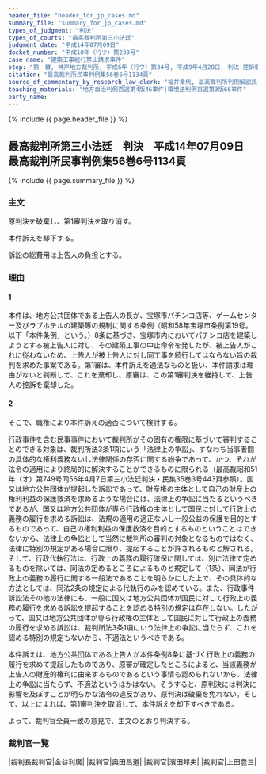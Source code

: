 ```yaml
---
header_file: "header_for_jp_cases.md"
summary_file: "summary_for_jp_cases.md"
types_of_judgment: "判決"
types_of_courts: "最高裁判所第三小法廷"
judgment_date: "平成14年07月09日"
docket_number: "平成10年（行ツ）第239号"
case_name: "建築工事続行禁止請求事件"
step: "第一審, 神戸地方裁判所, 平成6年（行ウ）第34号, 平成9年4月28日, 判決|控訴審, 大阪高等裁判所, 平成9年（行コ）第23号, 平成10年6月2日, 判決"
citation: "最高裁判所民事判例集56巻6号1134頁"
source_of_commentary_by_research_law_clerk: "福井章代, 最高裁判所判例解説民事篇平成14年度531頁"
teaching_materials: "地方自治判例百選第4版46事件|環境法判例百選第3版66事件"
party_name:
---
```


{% include {{ page.header_file }}  %}

## 最高裁判所第三小法廷　判決　平成14年07月09日　最高裁判所民事判例集56巻6号1134頁

{% include {{ page.summary_file }}  %}










### 主文



原判決を破棄し、第1審判決を取り消す。

本件訴えを却下する。

訴訟の総費用は上告人の負担とする。





### 理由



#### 1

本件は、地方公共団体である上告人の長が、宝塚市パチンコ店等、ゲームセンター及びラブホテルの建築等の規制に関する条例（昭和58年宝塚市条例第19号。以下「本件条例」という。）8条に基づき、宝塚市内においてパチンコ店を建築しようとする被上告人に対し、その建築工事の中止命令を発したが、被上告人がこれに従わないため、上告人が被上告人に対し同工事を続行してはならない旨の裁判を求めた事案である。第1審は、本件訴えを適法なものと扱い、本件請求は理由がないと判断して、これを棄却し、原審は、この第1審判決を維持して、上告人の控訴を棄却した。

#### 2

そこで、職権により本件訴えの適否について検討する。

行政事件を含む民事事件において裁判所がその固有の権限に基づいて審判することのできる対象は、裁判所法3条1項にいう「法律上の争訟」、すなわち当事者間の具体的な権利義務ないし法律関係の存否に関する紛争であって、かつ、それが法令の適用により終局的に解決することができるものに限られる（最高裁昭和51年（オ）第749号同56年4月7日第三小法廷判決・民集35巻3号443頁参照）。国又は地方公共団体が提起した訴訟であって、財産権の主体として自己の財産上の権利利益の保護救済を求めるような場合には、法律上の争訟に当たるというべきであるが、国又は地方公共団体が専ら行政権の主体として国民に対して行政上の義務の履行を求める訴訟は、法規の適用の適正ないし一般公益の保護を目的とするものであって、自己の権利利益の保護救済を目的とするものということはできないから、法律上の争訟として当然に裁判所の審判の対象となるものではなく、法律に特別の規定がある場合に限り、提起することが許されるものと解される。そして、行政代執行法は、行政上の義務の履行確保に関しては、別に法律で定めるものを除いては、同法の定めるところによるものと規定して（1条）、同法が行政上の義務の履行に関する一般法であることを明らかにした上で、その具体的な方法としては、同法2条の規定による代執行のみを認めている。また、行政事件訴訟法その他の法律にも、一般に国又は地方公共団体が国民に対して行政上の義務の履行を求める訴訟を提起することを認める特別の規定は存在しない。したがって、国又は地方公共団体が専ら行政権の主体として国民に対して行政上の義務の履行を求める訴訟は、裁判所法3条1項にいう法律上の争訟に当たらず、これを認める特別の規定もないから、不適法というべきである。

本件訴えは、地方公共団体である上告人が本件条例8条に基づく行政上の義務の履行を求めて提起したものであり、原審が確定したところによると、当該義務が上告人の財産的権利に由来するものであるという事情も認められないから、法律上の争訟に当たらず、不適法というほかはない。そうすると、原判決には判決に影響を及ぼすことが明らかな法令の違反があり、原判決は破棄を免れない。そして、以上によれば、第1審判決を取消して、本件訴えを却下すべきである。

よって、裁判官全員一致の意見で、主文のとおり判決する。

### 裁判官一覧

|裁判長裁判官|金谷利廣|
|裁判官|奥田昌道|
|裁判官|濱田邦夫|
|裁判官|上田豊三|



